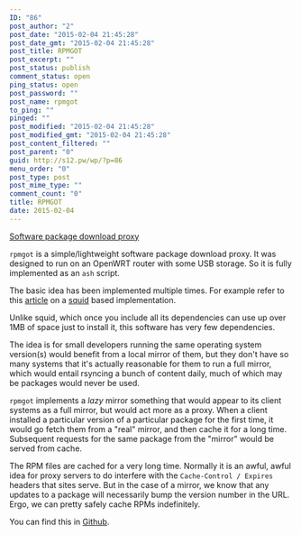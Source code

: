 ```yaml
---
ID: "86"
post_author: "2"
post_date: "2015-02-04 21:45:28"
post_date_gmt: "2015-02-04 21:45:28"
post_title: RPMGOT
post_excerpt: ""
post_status: publish
comment_status: open
ping_status: open
post_password: ""
post_name: rpmgot
to_ping: ""
pinged: ""
post_modified: "2015-02-04 21:45:28"
post_modified_gmt: "2015-02-04 21:45:28"
post_content_filtered: ""
post_parent: "0"
guid: http://s12.pw/wp/?p=86
menu_order: "0"
post_type: post
post_mime_type: ""
comment_count: "0"
title: RPMGOT
date: 2015-02-04
---
```


[Software package download proxy](http://github.com/alejandroliu/rpmgot)

`rpmgot` is a simple/lightweight software package download proxy. It was designed to run on an OpenWRT router with some USB storage. So it is fully implemented as an `ash` script.

The basic idea has been implemented multiple times. For example refer to this [article](http://ma.ttwagner.com/lazy-distro-mirrors-with-squid/) on a [squid](http://www.squid-cache.org/) based implementation.

Unlike squid, which once you include all its dependencies can use up over 1MB of space just to install it, this software has very few dependencies.

The idea is for small developers running the same operating system version(s) would benefit from a local mirror of them, but they don't have so many systems that it's actually reasonable for them to run a full mirror, which would entail rsyncing a bunch of content daily, much of which may be packages would never be used.

`rpmgot` implements a _lazy_ mirror something that would appear to its client systems as a full mirror, but would act more as a proxy. When a client installed a particular version of a particular package for the first time, it would go fetch them from a "real" mirror, and then cache it for a long time. Subsequent requests for the same package from the "mirror" would be served from cache.

The RPM files are cached for a very long time. Normally it is an awful, awful idea for proxy servers to do interfere with the `Cache-Control / Expires` headers that sites serve. But in the case of a mirror, we know that any updates to a package will necessarily bump the version number in the URL. Ergo, we can pretty safely cache RPMs indefinitely.

You can find this in [Github](http://github.com/alejandroliu/rpmgot).
